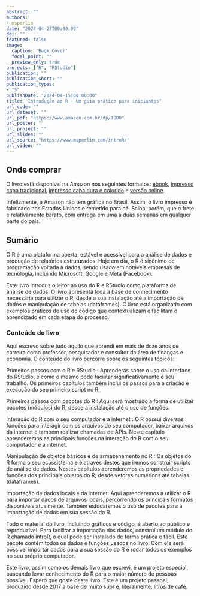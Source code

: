 ```yaml
---
abstract: ""
authors:
- msperlin
date: "2024-04-27T00:00:00"
doi: ""
featured: false
image:
  caption: 'Book Cover'
  focal_point: ""
  preview_only: true
projects: ["R", "RStudio"]
publication: ""
publication_short: ""
publication_types:
- "5"
publishDate: "2024-04-15T00:00:00"
title: "Introdução ao R - Um guia prático para iniciantes"
url_code: ""
url_dataset: ""
url_pdf: "https://www.amazon.com.br/dp/TODO"
url_poster: ""
url_project: ""
url_slides: ""
url_source: "https://www.msperlin.com/introR/"
url_video: ""
---
```


## Onde comprar

O livro está disponível na Amazon nos seguintes formatos: [ebook](https://www.amazon.com.br/dp/TODO), [impresso capa tradicional](https://www.amazon.com/dp/TODO), [impresso capa dura e colorido](https://www.amazon.com/dp/TODO) e [versão online](https://www.msperlin.com/introR/). 

<div class="alert alert-danger">
Infelizmente, a Amazon não tem gráfica no Brasil. Assim, o livro impresso é fabricado nos Estados Unidos e remetido para cá. Saiba, porém, que o frete é relativamente barato, com entrega em uma a duas semanas em qualquer parte do país. 
</div>

## Sumário

O R é uma plataforma aberta, estável e acessível para a análise de dados e produção de relatórios estruturados. Hoje em dia, o R é sinônimo de programação voltada a dados, sendo usado em notáveis empresas de tecnologia, incluindo Microsoft, Google e Meta (Facebook).

Este livro introduz o leitor ao uso do R e RStudio como plataforma de análise de dados. O livro apresenta toda a base de conhecimento necessária para utilizar o R, desde a sua instalação até a importação de dados e manipulação de tabelas (dataframes). O livro está organizado com exemplos práticos de uso do código que contextualizam e facilitam o aprendizado em cada etapa do processo.

### Conteúdo do livro

Aqui escrevo sobre tudo aquilo que aprendi em mais de doze anos de carreira como professor, pesquisador e consultor da área de finanças e economia. O conteúdo do livro percorre sobre os seguintes tópicos:

Primeiros passos com o R e RStudio
: Aprenderás sobre o uso da interface do RStudio, e como o mesmo pode facilitar significativamente o seu trabalho. Os primeiros capítulos também inclui os passos para a criação e execução do seu primeiro script no R.

Primeiros passos com pacotes do R
: Aqui será mostrado a forma de utilizar pacotes (módulos) do R, desde a instalação até o uso de funções.

Interação do R com o seu computador e a internet
: O R possui diversas funções para interagir com os arquivos do seu computador, baixar arquivos da internet e também realizar chamadas de APIs. Neste capítulo aprenderemos as principais funções na interação do R com o seu computador e a internet.

Manipulação de objetos básicos e de armazenamento no R
: Os objetos do R forma o seu ecossistema e é através destes que iremos construir scripts de análise de dados. Nestes capítulos aprenderemos as propriedades e funções dos principais objetos do R, desde vetores numéricos até tabelas (dataframes).

Importação de dados locais e da internet:
 Aqui aprenderemos a utilizar o R para importar dados de arquivos locais, percorrendo os principais formatos disponíveis atualmente. Também estudaremos o uso de pacotes para a importação de dados em sua sessão do R.

Todo o material do livro, incluindo gráficos e código, é aberto ao público e reproduzível. Para facilitar a importação dos dados, construí um módulo do R chamado introR, o qual pode ser instalado de forma prática e fácil. Este pacote contém todos os dados e funções usados no livro. Com ele será possível importar dados para a sua sessão do R e rodar todos os exemplos no seu próprio computador.

Este livro, assim como os demais livro que escrevi, é um projeto especial, buscando levar conhecimento do R para o maior número de pessoas possível. Espero que goste deste livro. Este é um projeto pessoal, produzido desde 2017 a base de muito suor e, literalmente, litros de café.


